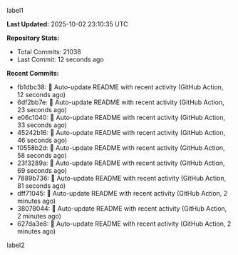 
label1 
<!-- ACTIVITY_START -->
**Last Updated:** 2025-10-02 23:10:35 UTC

**Repository Stats:**
- Total Commits: 21038
- Last Commit: 12 seconds ago

**Recent Commits:**
- fb1dbc38: 🤖 Auto-update README with recent activity (GitHub Action, 12 seconds ago)
- 6df2bb7e: 🤖 Auto-update README with recent activity (GitHub Action, 23 seconds ago)
- e06c1040: 🤖 Auto-update README with recent activity (GitHub Action, 33 seconds ago)
- 45242b16: 🤖 Auto-update README with recent activity (GitHub Action, 46 seconds ago)
- f0558b2d: 🤖 Auto-update README with recent activity (GitHub Action, 58 seconds ago)
- 23f3289a: 🤖 Auto-update README with recent activity (GitHub Action, 69 seconds ago)
- 7889b736: 🤖 Auto-update README with recent activity (GitHub Action, 81 seconds ago)
- dff71045: 🤖 Auto-update README with recent activity (GitHub Action, 2 minutes ago)
- 38078044: 🤖 Auto-update README with recent activity (GitHub Action, 2 minutes ago)
- 627da3e8: 🤖 Auto-update README with recent activity (GitHub Action, 2 minutes ago)
<!-- ACTIVITY_END -->

label2
